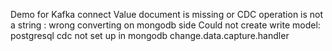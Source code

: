 Demo for Kafka connect 
Value document is missing or CDC operation is not a string : wrong converting on mongodb side
Could not create write model: postgresql cdc not set up in mongodb change.data.capture.handler
